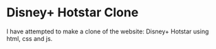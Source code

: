 # Disney+ Hotstar Clone
I have attempted to make a clone of the website: Disney+ Hotstar using html, css and js. 
